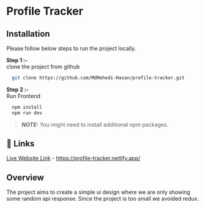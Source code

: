 
# Profile Tracker



## Installation
Please follow below steps to run the project locally.

**Step 1 :-**  
clone the project from github

```bash
  git clone https://github.com/MdMehedi-Hasan/profile-tracker.git
```

**Step 2 :-**  
Run Frontend

```bash
  npm install
  npm run dev 
```
> **_NOTE:_**  You might need to install additional npm packages.
    
## 🔗 Links
[Live Website Link](https://profile-tracker.netlify.app/) - https://profile-tracker.netlify.app/


## Overview
The project aims to create a simple ui design where we are only showing some random api response. Since the project is too small we avoided redux.
